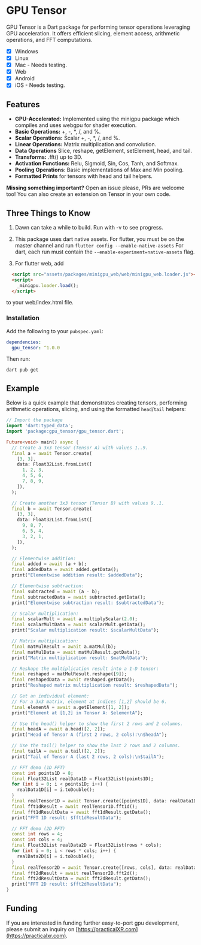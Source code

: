 # GPU Tensor

GPU Tensor is a Dart package for performing tensor operations leveraging GPU acceleration. It offers efficient slicing, element access, arithmetic operations, and FFT computations.



- [x] Windows
- [x] Linux
- [x] Mac - Needs testing.
- [x] Web
- [x] Android
- [x] iOS - Needs testing.

## Features

- **GPU-Accelerated:** Implemented using the minigpu package which compiles and uses webgpu for shader execution.
- **Basic Operations:** +, -, *, /, and %.
- **Scalar Operations:** Scalar  +, -, *, /, and %.
- **Linear Operations:** Matrix multiplication and convolution.
- **Data Operations** Slice, reshape, getElement, setElement, head, and tail.
- **Transforms:** .fft() up to 3D.
- **Activation Functions:** Relu, Sigmoid,  Sin, Cos, Tanh, and Softmax.
- **Pooling Operations**: Basic implementations of Max and Min pooling.
- **Formatted Prints** for tensors with head and tail helpers.


**Missing something important?** Open an issue please, PRs are welcome too! You can also create an extension on Tensor in your own code.

## Three Things to Know

1. Dawn can take a while to build. Run with -v to see progress.

2. This package uses dart native assets.
For flutter, you must be on the master channel and run
`flutter config --enable-native-assets`
For dart, each run must contain the
`--enable-experiment=native-assets` flag.

3. For flutter web, add

```html
  <script src="assets/packages/minigpu_web/web/minigpu_web.loader.js"></script>
  <script>
    _minigpu.loader.load();
  </script>
```

to your web/index.html file.

### Installation

Add the following to your `pubspec.yaml`:

```yaml
dependencies:
  gpu_tensor: ^1.0.0
```

Then run:

```console
dart pub get
```

## Example

Below is a quick example that demonstrates creating tensors, performing arithmetic operations, slicing, and using the formatted `head`/`tail` helpers:

```dart
// Import the package
import 'dart:typed_data';
import 'package:gpu_tensor/gpu_tensor.dart';

Future<void> main() async {
  // Create a 3x3 tensor (Tensor A) with values 1..9.
  final a = await Tensor.create(
    [3, 3],
    data: Float32List.fromList([
      1, 2, 3,
      4, 5, 6,
      7, 8, 9,
    ]),
  );

  // Create another 3x3 tensor (Tensor B) with values 9..1.
  final b = await Tensor.create(
    [3, 3],
    data: Float32List.fromList([
      9, 8, 7,
      6, 5, 4,
      3, 2, 1,
    ]),
  );

  // Elementwise addition:
  final added = await (a + b);
  final addedData = await added.getData();
  print("Elementwise addition result: $addedData");

  // Elementwise subtraction:
  final subtracted = await (a - b);
  final subtractedData = await subtracted.getData();
  print("Elementwise subtraction result: $subtractedData");

  // Scalar multiplication:
  final scalarMult = await a.multiplyScalar(2.0);
  final scalarMultData = await scalarMult.getData();
  print("Scalar multiplication result: $scalarMultData");

  // Matrix multiplication:
  final matMulResult = await a.matMul(b);
  final matMulData = await matMulResult.getData();
  print("Matrix multiplication result: $matMulData");

  // Reshape the multiplication result into a 1-D tensor:
  final reshaped = matMulResult.reshape([9]);
  final reshapedData = await reshaped.getData();
  print("Reshaped matrix multiplication result: $reshapedData");

  // Get an individual element:
  // For a 3x3 matrix, element at indices [1,2] should be 6.
  final elementA = await a.getElement([1, 2]);
  print("Element at [1,2] in Tensor A: $elementA");

  // Use the head() helper to show the first 2 rows and 2 columns.
  final headA = await a.head([2, 2]);
  print("Head of Tensor A (first 2 rows, 2 cols):\n$headA");

  // Use the tail() helper to show the last 2 rows and 2 columns.
  final tailA = await a.tail([2, 2]);
  print("Tail of Tensor A (last 2 rows, 2 cols):\n$tailA");

  // FFT demo (1D FFT)
  const int points1D = 8;
  final Float32List realData1D = Float32List(points1D);
  for (int i = 0; i < points1D; i++) {
    realData1D[i] = i.toDouble();
  }
  final realTensor1D = await Tensor.create([points1D], data: realData1D);
  final fft1dResult = await realTensor1D.fft1d();
  final fft1dResultData = await fft1dResult.getData();
  print("FFT 1D result: $fft1dResultData");

  // FFT demo (2D FFT)
  const int rows = 4;
  const int cols = 4;
  final Float32List realData2D = Float32List(rows * cols);
  for (int i = 0; i < rows * cols; i++) {
    realData2D[i] = i.toDouble();
  }
  final realTensor2D = await Tensor.create([rows, cols], data: realData2D);
  final fft2dResult = await realTensor2D.fft2d();
  final fft2dResultData = await fft2dResult.getData();
  print("FFT 2D result: $fft2dResultData");
}
```

## Funding

  If you are interested in funding further easy-to-port gpu development, please submit an inquiry on [https://practicalXR.com](https://practicalxr.com).
